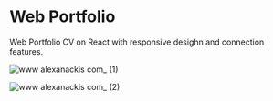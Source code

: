 # Web Portfolio

Web Portfolio CV on React with responsive desighn and connection features.

![www alexanackis com_ (1)](https://user-images.githubusercontent.com/61510461/225891190-cc465a3b-6ad7-41f4-b21d-31302d0d8306.png)

![www alexanackis com_ (2)](https://user-images.githubusercontent.com/61510461/225891199-b76d0d05-0e9c-4bf5-85bd-ebc7996ba033.png)
